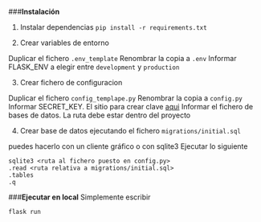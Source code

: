 
###**Instalación**
1. Instalar dependencias
```pip install -r requirements.txt```

2. Crear variables de entorno

Duplicar el fichero ```.env_template```
Renombrar la copia a ```.env```
Informar FLASK_ENV a elegir entre ```development``` y ```production```

3. Crear fichero de configuracion

Duplicar el fichero ```config_templape.py```
Renombrar la copia a ```config.py```
Informar SECRET_KEY. El sitio para crear clave [aqui](https://coinmarketcap.com/api/)
Informar el fichero de bases de datos. La ruta debe estar dentro del proyecto

4. Crear base de datos ejecutando el fichero `migrations/initial.sql`

puedes hacerlo con un cliente gráfico o con sqlite3
Ejecutar lo siguiente
```
sqlite3 <ruta al fichero puesto en config.py>
.read <ruta relativa a migrations/initial.sql>
.tables 
.q
```
###**Ejecutar en local**
Simplemente escribir
```
flask run
```